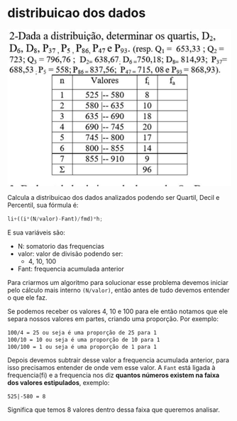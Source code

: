 # distribuicao dos dados

![](./material/tabela.jpg)

Calcula a distribuicao dos dados analizados podendo ser Quartil, Decil e Percentil, sua fórmula é:

```js
li+((i*(N/valor)-Fant)/fmd)*h;
```

E sua variáveis são:

- N: somatorio das frequencias
- valor: valor de divisão podendo ser:
  - 4, 10, 100
- Fant: frequencia acumulada anterior

Para criarmos um algoritmo para solucionar esse problema devemos iniciar pelo cálculo mais interno `(N/valor)`, então antes de tudo devemos entender o que ele faz.

Se podemos receber os valores 4, 10 e 100 para ele então notamos que ele separa nossos valores em partes, criando uma proporção. Por exemplo:

```
100/4 = 25 ou seja é uma proporção de 25 para 1
100/10 = 10 ou seja é uma proporção de 10 para 1
100/100 = 1 ou seja é uma proporção de 1 para 1
```

Depois devemos subtrair desse valor a frequencia acumulada anterior, para isso precisamos entender de onde vem esse valor. A `Fant` está ligada à frequencia(fi) e a frequencia nos diz **quantos números existem na faixa dos valores estipulados**, exemplo:

```
525|-580 = 8
```

Significa que temos 8 valores dentro dessa faixa que queremos analisar.




